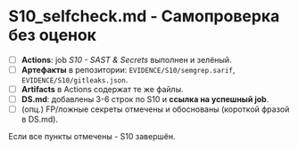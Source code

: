 # S10_selfcheck.md - Самопроверка без оценок

- [ ] **Actions**: job *S10 - SAST & Secrets* выполнен и зелёный.
- [ ] **Артефакты** в репозитории: `EVIDENCE/S10/semgrep.sarif`, `EVIDENCE/S10/gitleaks.json`.
- [ ] **Artifacts** в Actions содержат те же файлы.
- [ ] **DS.md**: добавлены 3-6 строк по S10 и **ссылка на успешный job**.
- [ ] (опц.) FP/ложные секреты отмечены и обоснованы (короткой фразой в DS.md).

Если все пункты отмечены - S10 завершён.
